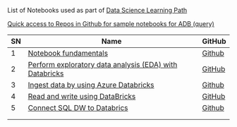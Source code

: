 List of Notebooks used as part of [Data Science Learning Path](https://docs.microsoft.com/en-us/learn/paths/data-science/)

[Quick access to Repos in Github for sample notebooks for ADB (query)](https://github.com/MicrosoftDocs?utf8=✓&q=databricks)


|SN|Name|GitHub|
|---|---|---|
|1|[Notebook fundamentals](https://docs.microsoft.com/en-us/learn/modules/intro-to-azure-databricks/4-using-notebooks)|[Github](https://github.com/MicrosoftDocs/mslearn-azure-databricks-notebooks-fundamentals/blob/master/DBC/01-notebook-fundamentals.dbc?raw=true)|
|2|[Perform exploratory data analysis (EDA) with Databricks](https://docs.microsoft.com/en-us/learn/modules/perform-exploratory-data-analysis-with-azure-databricks/3-complete-labs-in-databricks)|[GitHub](https://github.com/MicrosoftDocs/mslearn-exploratory-data-analysis/blob/master/DBC/02-exploratory-data-analysis.dbc?raw=true)
|3|[Ingest data by using Azure Databricks](https://docs.microsoft.com/en-us/learn/modules/data-ingestion-with-azure-data-factory/4-complete-labs-in-azure-databricks)|[Github](https://github.com/MicrosoftDocs/mslearn-data-ingestion-with-azure-data-factory/blob/master/DBC/03-Data-Ingestion-Via-ADF.dbc?raw=true)|
|4|[Read and write using DataBricks](https://docs.microsoft.com/en-us/learn/modules/read-and-write-data-using-azure-databricks/3-complete-labs-in-azure-databricks)|[GitHub](https://github.com/MicrosoftDocs/mslearn-read-and-write-data-using-azure-databricks/blob/master/DBC/04-Reading-Writing-Data.dbc?raw=true)|
|5|[Connect SQL DW to Databrics](https://docs.microsoft.com/en-us/learn/modules/understand-the-sql-dw-connector-with-azure-databricks/8-integrate-with-azure-databricks)|[Github](https://github.com/MicrosoftDocs/mslearn-understanding-the-sql-dw-connector-with-azure-databricks/blob/master/DBC/02-Azure-SQL-DW.dbc?raw=true)|
|||||
|||||
